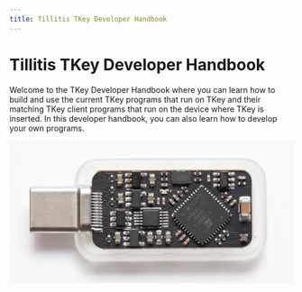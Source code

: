 ```yaml
---
title: Tillitis TKey Developer Handbook
---
```


# Tillitis TKey Developer Handbook

Welcome to the TKey Developer Handbook where you can learn how to
build and use the current TKey programs that run on TKey and their
matching TKey client programs that run on the device where TKey is
inserted. In this developer handbook, you can also learn how to
develop your own programs.

![TKey](images/mta1-usb-v1.jpg)

